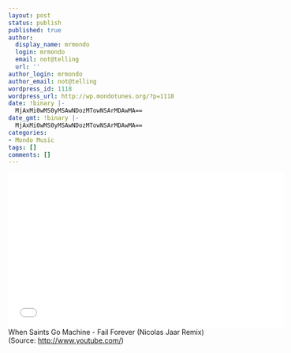 ```yaml
---
layout: post
status: publish
published: true
author:
  display_name: mrmondo
  login: mrmondo
  email: not@telling
  url: ''
author_login: mrmondo
author_email: not@telling
wordpress_id: 1118
wordpress_url: http://wp.mondotunes.org/?p=1118
date: !binary |-
  MjAxMi0wMS0yMSAwNDozMTowNSArMDAwMA==
date_gmt: !binary |-
  MjAxMi0wMS0yMSAwNDozMTowNSArMDAwMA==
categories:
- Mondo Music
tags: []
comments: []
---
```

<iframe width="560" height="315" src="//www.youtube.com/embed/4sCmmrx07b0" frameborder="0"> </iframe>
When Saints Go Machine - Fail Forever (Nicolas Jaar Remix)
<div class="attribution">(<span>Source:</span> <a href="http://www.youtube.com/">http://www.youtube.com/</a>)</div>

